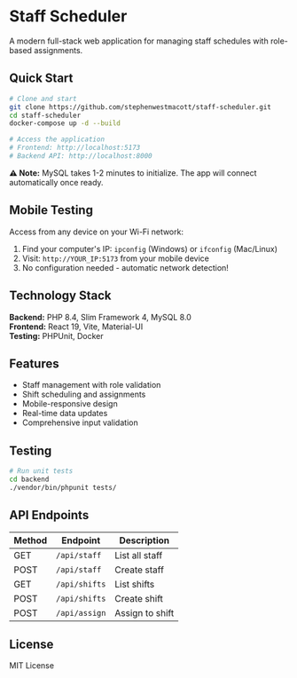 # Staff Scheduler

A modern full-stack web application for managing staff schedules with role-based assignments.

## Quick Start

```bash
# Clone and start
git clone https://github.com/stephenwestmacott/staff-scheduler.git
cd staff-scheduler
docker-compose up -d --build

# Access the application
# Frontend: http://localhost:5173
# Backend API: http://localhost:8000
```

**⚠️ Note:** MySQL takes 1-2 minutes to initialize. The app will connect automatically once ready.

## Mobile Testing

Access from any device on your Wi-Fi network:

1. Find your computer's IP: `ipconfig` (Windows) or `ifconfig` (Mac/Linux)
2. Visit: `http://YOUR_IP:5173` from your mobile device
3. No configuration needed - automatic network detection!

## Technology Stack

**Backend:** PHP 8.4, Slim Framework 4, MySQL 8.0  
**Frontend:** React 19, Vite, Material-UI  
**Testing:** PHPUnit, Docker

## Features

- Staff management with role validation
- Shift scheduling and assignments
- Mobile-responsive design
- Real-time data updates
- Comprehensive input validation

## Testing

```bash
# Run unit tests
cd backend
./vendor/bin/phpunit tests/
```

## API Endpoints

| Method | Endpoint      | Description     |
| ------ | ------------- | --------------- |
| GET    | `/api/staff`  | List all staff  |
| POST   | `/api/staff`  | Create staff    |
| GET    | `/api/shifts` | List shifts     |
| POST   | `/api/shifts` | Create shift    |
| POST   | `/api/assign` | Assign to shift |

## License

MIT License
